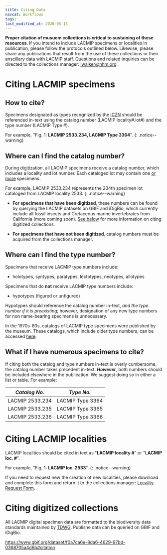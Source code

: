 ```yaml
---
title: Citing Data
navcat: Workflows
tags:
last_modified_at: 2020-05-13
---
```


**Proper citation of musuem collections is critical to sustaining of these resources**. If you intend to include LACMIP specimens or localities in publication, please follow the protocols outlined below. Likewise, please share any publications that result from the use of these collections or their anscillary data with LACMIP staff. Questions and related inquiries can be directed to the collections manager: [lwalker@nhm.org](lwalker@nhm.org).

# Citing LACMIP specimens
## How to cite?
Specimens designated as types recognized by the [ICZN](https://www.iczn.org/outreach/faqs/#faq-4) should be referenced in-text using the catalog number (LACMIP locality#.lot#) and the type number (LACMIP Type #).

For example, "Fig. 1: **LACMIP 2533.234, LACMIP Type 3364**".
{: .notice--warning}

## Where can I find the catalog number?
During digitization, all LACMIP specimens receive a catalog number, which includes a locality and lot number. Each cataloged lot may contain one [or more](https://www.gbif.org/occurrence/2012634986) specimens.

For example, LACMIP 2533.234 represents the 234th specimen lot cataloged from LACMIP locality 2533. 
{: .notice--warning}

* **For specimens that have been digitized**, these numbers can be found by querying the LACMIP datasets on GBIF and iDigBio, which currently include all fossil insects and Cretaceous marine invertebrates from California (more coming soon). [See below](https://lacmip.github.io/emu/documentation/citing/#citing-digitized-collections) for more information on citing digitized collections. 

* **For specimens that have not been digitized**, catalog numbers must be acquired from the collections manager.

## Where can I find the type number?
Specimens that receive LACMIP type numbers include:
- holotypes, syntypes, paratypes, lectotypes, neotypes, allotypes

Specimens that do **not** receive LACMIP type numbers include:
- hypotypes (figured or unfigured)

Hypotypes should reference the catalog number in-text, _and the type number if it is preexisting_; however, designation of any new type numbers for non name-bearing specimens is unnecessary.

In the 1970s-80s, catalogs of LACMIP type specimens were published by the museum. These catalogs, which include older type numbers, can be accessed [here](URL).

## What if I have numerous specimens to cite?
If citing both the catalog and type numbers in-text is overly cumbersome, the catalog number takes precedent in-text. **_However_**, both numbers should be included elsewhere in the publication. We suggest doing so in either a list or table. For example:

*Catalog No.* | *Type No.*
   --- | ---
   LACMIP 2533.234 | LACMIP Type 3364
   LACMIP 2533.235 | LACMIP Type 3365
   LACMIP 2533.236 | LACMIP Type 3366

# Citing LACMIP localities
LACMIP localities should be cited in text as "**LACMIP locality #**" or "**LACMIP loc. #**".

For example, "Fig. 1: **LACMIP loc. 2533**".
{: .notice--warning}

If you need to request new the creation of new localities, please download and complete this form and return it to the collections manager: [Locality Request Form](URL).

# Citing digitized collections
All LACMIP digital specimen data are formatted to the biodiversity data standards maintained by [TDWG](https://www.tdwg.org). Publishe data can be queried on GBIF and iDigBio.

https://www.gbif.org/dataset/f0a7ca6e-8da6-4629-97bd-0368705a4d6b#citation
